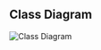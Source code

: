## Class Diagram
![Class Diagram](https://user-images.githubusercontent.com/49106163/135507554-4b746e8d-0634-41cb-9f61-580d187c84ea.png)
